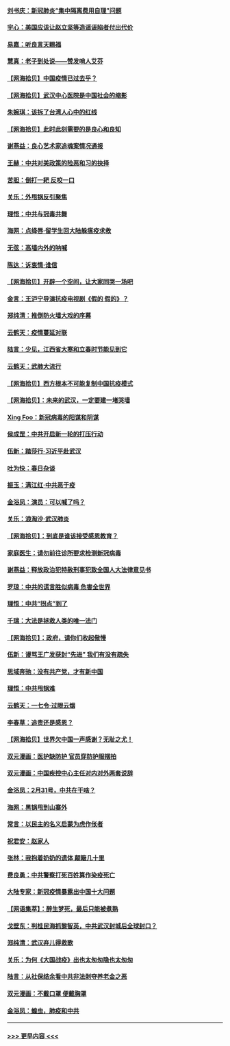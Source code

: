 #### [刘书庆：新冠肺炎“集中隔离费用自理”问题](../pages/nsc993/n11950783.md?t=03190702) 
#### [宇心：美国应该让赵立坚等造谣诬陷者付出代价](../pages/nsc993/n11950309.md?t=03190702) 
#### [易嘉：听良言天赐福](../pages/nsc993/n11949334.md?t=03190702) 
#### [慧真：老子到处说——赞发哨人艾芬](../pages/nsc993/n11949274.md?t=03190702) 
#### [【网海拾贝】中国疫情已过去乎？](../pages/nsc993/n11949052.md?t=03190702) 
#### [【网海拾贝】武汉中心医院是中国社会的缩影](../pages/nsc993/n11946574.md?t=03190702) 
#### [朱婉琪：该拆了台湾人心中的红线](../pages/nsc993/n11946959.md?t=03190702) 
#### [【网海拾贝】此时此刻需要的是良心和良知](../pages/nsc993/n11945471.md?t=03190702) 
#### [谢燕益：良心艺术家追魂案情况通报](../pages/nsc993/n11945327.md?t=03190702) 
#### [王赫：中共对美政策的险恶和习的抉择](../pages/nsc993/n11944942.md?t=03190702) 
#### [苦胆：倒打一耙 反咬一口](../pages/nsc993/n11944542.md?t=03190702) 
#### [关乐：外甩锅反引聚焦](../pages/nsc993/n11944211.md?t=03190702) 
#### [理悟：中共与冠毒共舞](../pages/nsc993/n11944197.md?t=03190702) 
#### [海网：点绛唇‧留学生回大陆躲瘟疫求救](../pages/nsc993/n11944043.md?t=03190702) 
#### [无弦：高墙内外的呐喊](../pages/nsc993/n11943684.md?t=03190702) 
#### [陈达：诉衷情·谁信](../pages/nsc993/n11942899.md?t=03190702) 
#### [【网海拾贝】开辟一个空间，让大家同哭一场吧](../pages/nsc993/n11942165.md?t=03190702) 
#### [金言：王沪宁导演抗疫电视剧《假的 假的》？](../pages/nsc993/n11941510.md?t=03190702) 
#### [郑纯清：推倒防火墙大戏的序幕](../pages/nsc993/n11940838.md?t=03190702) 
#### [云鹤天：疫情蔓延对联](../pages/nsc993/n11940579.md?t=03190702) 
#### [陆言：少见，江西省大寒和立春时节能见到它](../pages/nsc993/n11939983.md?t=03190702) 
#### [云鹤天：武肺大流行](../pages/nsc993/n11939902.md?t=03190702) 
#### [【网海拾贝】西方根本不可能复制中国抗疫模式](../pages/nsc993/n11939725.md?t=03190702) 
#### [【网海拾贝】：未来的武汉，一定要建一堵哭墙](../pages/nsc993/n11938684.md?t=03190702) 
#### [Xing Foo：新冠病毒的阳谋和阴谋](../pages/nsc993/n11936086.md?t=03190702) 
#### [侯成罡：中共开启新一轮的打压行动](../pages/nsc993/n11935730.md?t=03190702) 
#### [伍新：踏莎行‧习近平赴武汉](../pages/nsc993/n11935157.md?t=03190702) 
#### [吐为快：春日杂谈](../pages/nsc993/n11934776.md?t=03190702) 
#### [振玉：满江红‧中共恶于疫](../pages/nsc993/n11934647.md?t=03190702) 
#### [金浴凤：演员：可以喊了吗？](../pages/nsc993/n11934602.md?t=03190702) 
#### [关乐：浪淘沙·武汉肺炎](../pages/nsc993/n11931792.md?t=03190702) 
#### [【网海拾贝】：到底是谁该接受感恩教育？](../pages/nsc993/n11931552.md?t=03190702) 
#### [家庭医生：请勿前往诊所要求检测新冠病毒](../pages/nsc993/n11929190.md?t=03190702) 
#### [谢燕益：释放政治犯特赦刑事犯致全国人大法律意见书](../pages/nsc993/n11928978.md?t=03190702) 
#### [罗琼：中共的谎言胜似病毒 危害全世界](../pages/nsc993/n11922636.md?t=03190702) 
#### [理悟：中共“拐点”到了](../pages/nsc993/n11928496.md?t=03190702) 
#### [千瑞：大法是拯救人类的唯一法门](../pages/nsc993/n11927637.md?t=03190702) 
#### [【网海拾贝】：政府，请你们收起傲慢](../pages/nsc993/n11926932.md?t=03190702) 
#### [伍新：谩骂王广发获封“先进” 我们有没有疏失](../pages/nsc993/n11926101.md?t=03190702) 
#### [思域奔驰：没有共产党，才有新中国](../pages/nsc993/n11926058.md?t=03190702) 
#### [理悟：中共甩锅难](../pages/nsc993/n11925355.md?t=03190702) 
#### [云鹤天：一七令·过眼云烟](../pages/nsc993/n11925284.md?t=03190702) 
#### [李春草：追责还是感恩？](../pages/nsc993/n11925274.md?t=03190702) 
#### [【网海拾贝】世界欠中国一声感谢？无耻之尤！](../pages/nsc993/n11925239.md?t=03190702) 
#### [双元漫画：医护缺防护 官员穿防护服摆拍](../pages/nsc993/n11923899.md?t=03190702) 
#### [双元漫画：中国疾控中心主任对内对外两套说辞](../pages/nsc993/n11921994.md?t=03190702) 
#### [金浴凤：2月31号，中共在干啥？](../pages/nsc993/n11922706.md?t=03190702) 
#### [海网：黑锅甩到山寨外](../pages/nsc993/n11922688.md?t=03190702) 
#### [常言：以民主的名义启蒙为虎作伥者](../pages/nsc993/n11922217.md?t=03190702) 
#### [祝君安：赵家人](../pages/nsc993/n11922209.md?t=03190702) 
#### [张林：我抱着奶奶的遗体 颠簸几十里](../pages/nsc993/n11920945.md?t=03190702) 
#### [费良勇：中共警察打死百姓算作染疫死亡](../pages/nsc993/n11919264.md?t=03190702) 
#### [大陆专家：新冠疫情暴露出中国十大问题](../pages/nsc993/n11919187.md?t=03190702) 
#### [【网语集萃】：醉生梦死，最后只能被煮熟](../pages/nsc993/n11918994.md?t=03190702) 
#### [戈壁东：判桂民海抓黎智英，中共武汉封城后全球封口？](../pages/nsc993/n11917982.md?t=03190702) 
#### [郑纯清：武汉弃儿得救歌](../pages/nsc993/n11917881.md?t=03190702) 
#### [关乐：为何《大国战疫》出也太匆匆隐也太匆匆](../pages/nsc993/n11917792.md?t=03190702) 
#### [陆言：从社保结余看中共非法剥夺养老金之恶](../pages/nsc993/n11917084.md?t=03190702) 
#### [双元漫画：不戴口罩 便戴胸罩](../pages/nsc993/n11916447.md?t=03190702) 
#### [金浴凤：蝗虫，肺疫和中共](../pages/nsc993/n11916904.md?t=03190702) 

----
#### [ >>> 更早内容 <<< ](../indexes/nsc993-earlier.md)

